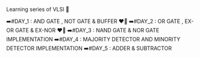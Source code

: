 Learning series of VLSI 🎯


➡️#DAY_1 : AND GATE , NOT GATE & BUFFER ❤️‍🔥
➡️#DAY_2 : OR GATE , EX-OR GATE & EX-NOR ❤️‍🔥
➡️#DAY_3 : NAND GATE & NOR GATE IMPLEMENTATION
➡️#DAY_4 : MAJORITY DETECTOR AND MINORITY DETECTOR IMPLEMENTATION
➡️#DAY_5 : ADDER & SUBTRACTOR
